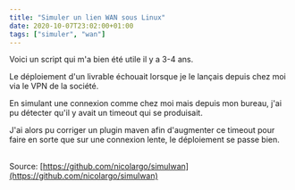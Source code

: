 ```yaml
---
title: "Simuler un lien WAN sous Linux"
date: 2020-10-07T23:02:00+01:00
tags: ["simuler", "wan"]
---
```

Voici un script qui m'a bien été utile il y a 3-4 ans.

Le déploiement d'un livrable échouait lorsque je le lançais depuis chez moi via le VPN de la société.

En simulant une connexion comme chez moi mais depuis mon bureau, j'ai pu détecter qu'il y avait un timeout
qui se produisait.

J'ai alors pu corriger un plugin maven afin d'augmenter ce timeout pour faire en sorte que sur une connexion lente, le déploiement se passe bien.<br /><br />  

Source: [https://github.com/nicolargo/simulwan](https://github.com/nicolargo/simulwan)
